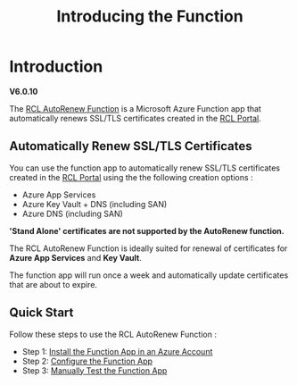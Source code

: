 ﻿---
title: Introducing the Function
description: Using the RCL AutoRenew Function to renew SSL/TLS certificates created in the RCL portal
parent: RCL AutoRenew Function
nav_order: 1
---

# Introduction
**V6.0.10**

The [RCL AutoRenew Function](../autorenew/autorenew.md) is a Microsoft Azure Function app that automatically renews SSL/TLS certificates created in the [RCL Portal](../portal/portal.md).

## Automatically Renew SSL/TLS Certificates

You can use the function app to automatically renew SSL/TLS certificates created in the [RCL Portal](../autorenew/autorenew.md) using the the following creation options :

- Azure App Services 
- Azure Key Vault + DNS (including SAN)
- Azure DNS (including SAN)

**'Stand Alone' certificates are not supported by the AutoRenew function.**

The RCL AutoRenew Function is ideally suited for renewal of certificates for **Azure App Services** and **Key Vault**. 

The function app will run once a week and automatically update certificates that are about to expire.

## Quick Start

Follow these steps to use the RCL AutoRenew Function :

- Step 1: [Install the Function App in an Azure Account](./installation)
- Step 2: [Configure the Function App](./configure)
- Step 3: [Manually Test the Function App](./test)
